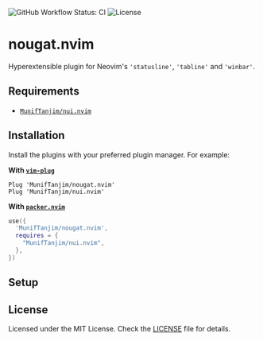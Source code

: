 ![GitHub Workflow Status: CI](https://img.shields.io/github/actions/workflow/status/MunifTanjim/nougat.nvim/ci.yml?branch=main&label=CI&style=for-the-badge)
![License](https://img.shields.io/github/license/MunifTanjim/nougat.nvim?color=%231385D0&style=for-the-badge)

# nougat.nvim

Hyperextensible plugin for Neovim's `'statusline'`, `'tabline'` and `'winbar'`.

## Requirements

- [`MunifTanjim/nui.nvim`](https://github.com/MunifTanjim/nui.nvim)

## Installation

Install the plugins with your preferred plugin manager. For example:

**With [`vim-plug`](https://github.com/junegunn/vim-plug)**

```vim
Plug 'MunifTanjim/nougat.nvim'
Plug 'MunifTanjim/nui.nvim'
```

**With [`packer.nvim`](https://github.com/wbthomason/packer.nvim)**

```lua
use({
  'MunifTanjim/nougat.nvim',
  requires = {
    "MunifTanjim/nui.nvim",
  },
})
```

## Setup

## License

Licensed under the MIT License. Check the [LICENSE](./LICENSE) file for details.
